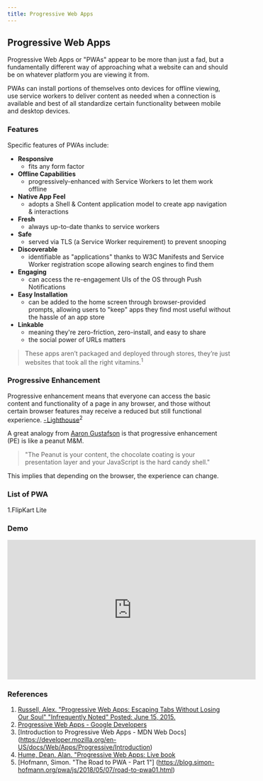 ```yaml
---
title: Progressive Web Apps
---
```


## Progressive Web Apps

Progressive Web Apps or "PWAs" appear to be more than just a fad, but a fundamentally different way of approaching what a website can and should be on whatever platform you are viewing it from.

PWAs can install portions of themselves onto devices for offline viewing, use service workers to deliver content as needed when a connection is available and best of all standardize certain functionality between mobile and desktop devices.

### Features

Specific features of PWAs include:

* **Responsive**
  * fits any form factor
* **Offline Capabilities**
  * progressively-enhanced with Service Workers to let them work offline
* **Native App Feel**
  * adopts a Shell & Content application model to create app navigation & interactions
* **Fresh**
  * always up-to-date thanks to service workers
* **Safe**
  * served via TLS (a Service Worker requirement) to prevent snooping
* **Discoverable**
  * identifiable as "applications" thanks to W3C Manifests and Service Worker registration scope allowing search engines to find them
* **Engaging**
  * can access the re-engagement UIs of the OS through Push Notifications
* **Easy Installation**
  * can be added to the home screen through browser-provided prompts, allowing users to "keep" apps they find most useful without the hassle of an app store
* **Linkable**
  * meaning they're zero-friction, zero-install, and easy to share
  * the social power of URLs matters

> These apps aren’t packaged and deployed through stores, they’re just websites that took all the right vitamins.<sup>1</sup>

### Progressive Enhancement

Progressive enhancement means that everyone can access the basic content and functionality of a page in any browser, and those without certain browser features may receive a reduced but still functional experience. [- Lighthouse](https://medium.com/@addyosmani/progressive-web-apps-with-react-js-part-4-site-is-progressively-enhanced-b5ad7cf7a447)<sup>2</sup>

A great analogy from [Aaron Gustafson](http://alistapart.com/article/understandingprogressiveenhancement) is that progressive enhancement (PE) is like a peanut M&M.

> "The Peanut is your content, the chocolate coating is your presentation layer and your JavaScript is the hard candy shell."

This implies that depending on the browser, the experience can change.

### List of PWA
1.FlipKart Lite 

### Demo

<iframe width="560" height="315" src="https://www.youtube.com/embed/esfi7ZLibmk" frameborder="0" gesture="media" allow="encrypted-media" allowfullscreen></iframe>

### References

1. [Russell, Alex. "Progressive Web Apps: Escaping Tabs Without Losing Our Soul" "Infrequently Noted" Posted: June 15, 2015.](https://infrequently.org/2015/06/progressive-apps-escaping-tabs-without-losing-our-soul/)
2. [Progressive Web Apps - Google Developers](https://developers.google.com/web/progressive-web-apps/)
3. [Introduction to Progressive Web Apps - MDN Web Docs] (https://developer.mozilla.org/en-US/docs/Web/Apps/Progressive/Introduction)
4. [Hume, Dean. Alan. "Progressive Web Apps: Live book](https://livebook.manning.com/#!/book/progressive-web-apps/about-this-book/)
5. [Hofmann, Simon. "The Road to PWA - Part 1"] (https://blog.simon-hofmann.org/pwa/js/2018/05/07/road-to-pwa01.html)


